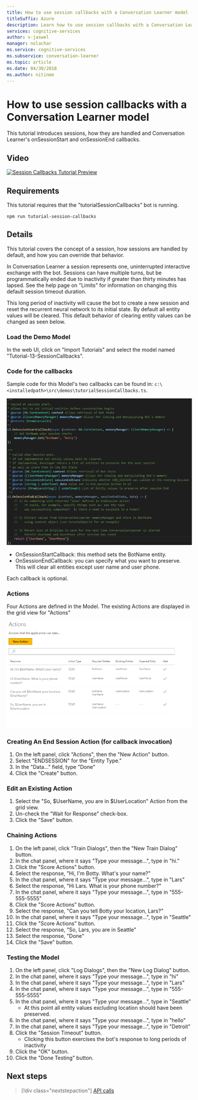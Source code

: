 ```yaml
---
title: How to use session callbacks with a Conversation Learner model - Microsoft Cognitive Services | Microsoft Docs
titleSuffix: Azure
description: Learn how to use session callbacks with a Conversation Learner model.
services: cognitive-services
author: v-jaswel
manager: nolachar
ms.service: cognitive-services
ms.subservice: conversation-learner
ms.topic: article
ms.date: 04/30/2018
ms.author: nitinme
---
```


# How to use session callbacks with a Conversation Learner model

This tutorial introduces sessions, how they are handled and Conversation Learner's onSessionStart and onSessionEnd callbacks.

## Video

[![Session Callbacks Tutorial Preview](https://aka.ms/cl_Tutorial_v3_SessionCallbacks_Preview)](https://aka.ms/cl_Tutorial_v3_SessionCallbacks)

## Requirements
This tutorial requires that the "tutorialSessionCallbacks" bot is running.

	npm run tutorial-session-callbacks

## Details
This tutorial covers the concept of a session, how sessions are handled by default, and how you can override that behavior.

In Conversation Learner a session represents one, uninterrupted interactive exchange with the bot. Sessions can have multiple turns, but be programmatically ended due to inactivity if greater than thirty minutes has lapsed.  See the help page on "Limits" for information on changing this default session timeout duration.

This long period of inactivity will cause the bot to create a new session and reset the recurrent neural network to its initial state. By default all entity values will be cleared. This default behavior of clearing entity values can be changed as seen below.

### Load the Demo Model

In the web UI, click on "Import Tutorials" and select the model named "Tutorial-13-SessionCallbacks".

### Code for the callbacks

Sample code for this Model's two callbacks can be found in: `c:\<installedpath>\src\demos\tutorialSessionCallbacks.ts`.

![](../media/tutorial11_code.PNG)

- OnSessionStartCallback: this method sets the BotName entity.
- OnSessionEndCallback: you can specify what you want to preserve. This will clear all entities except user name and user phone.

Each callback is optional.

### Actions

Four Actions are defined in the Model. The existing Actions are displayed in the grid view for "Actions"

![](../media/tutorial11_actions.PNG)

### Creating An End Session Action (for callback invocation)

1. On the left panel, click "Actions", then the "New Action" button.
2. Select "ENDSESSION" for the "Entity Type."
3. In the "Data..." field, type "Done"
4. Click the "Create" button.

### Edit an Existing Action

1. Select the "So, $UserName, you are in $UserLocation" Action from the grid view.
2. Un-check the "Wait for Response" check-box.
3. Click the "Save" button.

### Chaining Actions

1. On the left panel, click "Train Dialogs", then the "New Train Dialog" button.
2. In the chat panel, where it says "Type your message...", type in "hi."
3. Click the "Score Actions" button.
4. Select the response, "Hi, I'm Botty. What's your name?"
5. In the chat panel, where it says "Type your message...", type in "Lars"
6. Select the response, "Hi Lars. What is your phone number?"
7. In the chat panel, where it says "Type your message...", type in "555-555-5555"
8. Click the "Score Actions" button.
9. Select the response, "Can you tell Botty your location, Lars?"
10. In the chat panel, where it says "Type your message...", type in "Seattle"
11. Click the "Score Actions" button.
12. Select the response, "So, Lars, you are in Seattle"
13. Select the response, "Done"
14. Click the "Save" button.

### Testing the Model

1. On the left panel, click "Log Dialogs", then the "New Log Dialog" button.
2. In the chat panel, where it says "Type your message...", type in "hi"
3. In the chat panel, where it says "Type your message...", type in "Lars"
4. In the chat panel, where it says "Type your message...", type in "555-555-5555"
5. In the chat panel, where it says "Type your message...", type in "Seattle"
	- At this point all entity values excluding location should have been preserved.
6. In the chat panel, where it says "Type your message...", type in "hello"
7. In the chat panel, where it says "Type your message...", type in "Detroit"
8. Click the "Session Timeout" button.
	- Clicking this button exercises the bot's response to long periods of inactivity
9. Click the "OK" button.
10. Click the "Done Testing" button.

## Next steps

> [!div class="nextstepaction"]
> [API calls](./14-api-calls.md)
